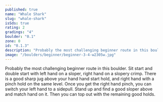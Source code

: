 ```yaml
---
published: true
name: "Whale Shark"
slug: "whale-shark"
isSds: true
rating: 2
gradings: "4"
boulder: "0.1"
zone: 0
id: "0.1.3"
description: "Probably the most challenging beginner route in this boulder. Sit start and double start with left hand on a sloper, right hand on a slopery crimp. There is a good sharp jug above your hand hand start hold, and right hand with a pinch hold on the same level. Once you get the right hand pinch, you can switch your left hand to a sidepull. Stand up and find a good sloper above and match hand on it. Then you can top out with the remaining good holds."
image: "/boulders/beginner/beginner-3-4-w2305w.jpg"
---
```


Probably the most challenging beginner route in this boulder. Sit start and double start with left hand on a sloper, right hand on a slopery crimp. There is a good sharp jug above your hand hand start hold, and right hand with a pinch hold on the same level. Once you get the right hand pinch, you can switch your left hand to a sidepull. Stand up and find a good sloper above and match hand on it. Then you can top out with the remaining good holds.
